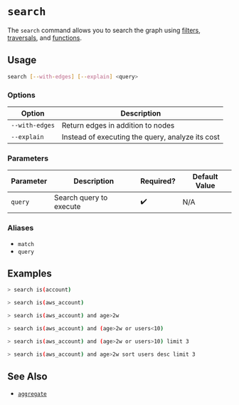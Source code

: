 # `search`

The `search` command allows you to search the graph using [filters](../../concepts/search/filters.md), [traversals](../../concepts/search/traversals.md), and [functions](../../concepts/search/aggregation.md).

## Usage

```bash
search [--with-edges] [--explain] <query>
```

### Options

| Option            | Description                                      |
| ----------------- | ------------------------------------------------ |
| `--with-edges` | Return edges in addition to nodes                |
| `--explain`       | Instead of executing the query, analyze its cost |

### Parameters

| Parameter | Description             | Required? | Default Value |
| --------- | ----------------------- | --------- | ------------- |
| `query`   | Search query to execute | ✔️        | N/A           |

### Aliases

- `match`
- `query`

## Examples

```bash title="Find accounts across all cloud providers"
> search is(account)
```

```bash title="Find all AWS accounts"
> search is(aws_account)
```

```bash title="Find all AWS accounts more than 2 weeks old"
> search is(aws_account) and age>2w
```

```bash title="Find all AWS accounts that are either older than 2 weeks or have more than 10 users"
> search is(aws_account) and (age>2w or users<10)
```

```bash title="Find 3 AWS accounts that are are either older than 2 weeks or have more than 10 users"
> search is(aws_account) and (age>2w or users>10) limit 3
```

```bash title="Find the 3 AWS accounts that are more than 2 weeks old with the greatest number of users"
> search is(aws_account) and age>2w sort users desc limit 3
```

## See Also

- [`aggregate`](./aggregate.md)

